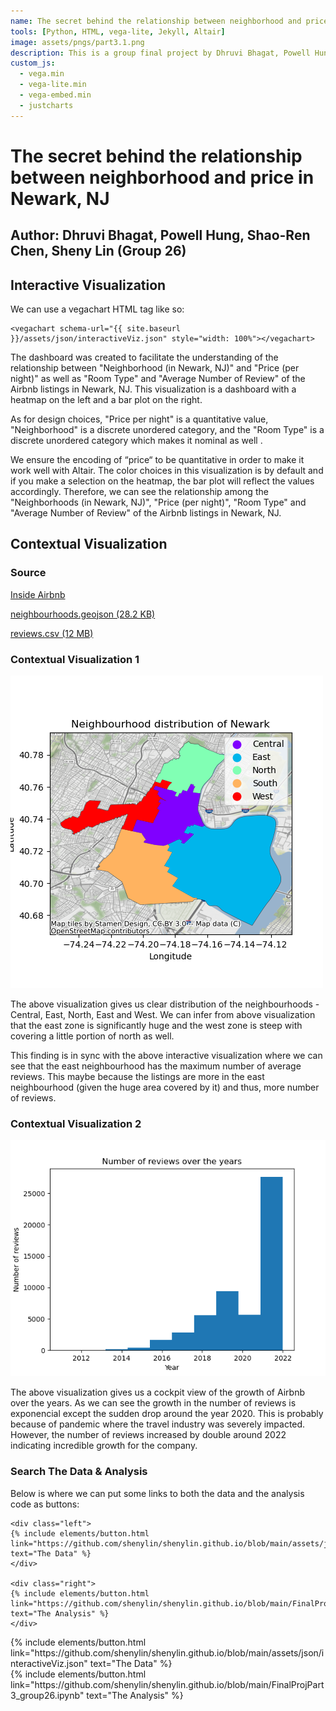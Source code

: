 ```yaml
---
name: The secret behind the relationship between neighborhood and price in Newark, NJ 
tools: [Python, HTML, vega-lite, Jekyll, Altair]
image: assets/pngs/part3.1.png
description: This is a group final project by Dhruvi Bhagat, Powell Hung, Shao-Ren Chen, Sheny Lin
custom_js:
  - vega.min
  - vega-lite.min
  - vega-embed.min
  - justcharts
---
```



# The secret behind the relationship between neighborhood and price in Newark, NJ
## Author: Dhruvi Bhagat, Powell Hung, Shao-Ren Chen, Sheny Lin (Group 26)

## Interactive Visualization

We can use a vegachart HTML tag like so:

```
<vegachart schema-url="{{ site.baseurl }}/assets/json/interactiveViz.json" style="width: 100%"></vegachart>
```

<vegachart schema-url="{{ site.baseurl }}/assets/json/interactiveViz.json" style="width: 100%"></vegachart>

The dashboard was created to facilitate the understanding of the relationship between "Neighborhood (in Newark, NJ)" and "Price (per night)" as well as "Room Type" and "Average Number of Review" of the Airbnb listings in Newark, NJ. This visualization is a dashboard with a heatmap on the left and a bar plot on the right.

As for design choices, "Price per night" is a quantitative value, "Neighborhood" is a discrete unordered category, and the "Room Type" is a discrete unordered category which makes it nominal as well .

We ensure the encoding of “price“ to be quantitative in order to make it work well with Altair. The color choices in this visualization is by default and if you make a selection on the heatmap, the bar plot will reflect the values accordingly. Therefore, we can see the relationship among the "Neighborhoods (in Newark, NJ)", "Price (per night)", "Room Type" and "Average Number of Review" of the Airbnb listings in Newark, NJ.


## Contextual Visualization


### Source

 [Inside Airbnb](http://insideairbnb.com/get-the-data) 
 
 [neighbourhoods.geojson (28.2 KB)](https://raw.githubusercontent.com/shenylin/shenylin.github.io/main/neighbourhoods.geojson)
 
 [reviews.csv (12 MB)](https://raw.githubusercontent.com/shenylin/shenylin.github.io/main/reviews.csv)


### Contextual Visualization 1

![alt text goes here](/assets/pngs/ConViz1.png)

The above visualization gives us clear distribution of the neighbourhoods - Central, East, North, East and West. We can infer from above visualization that the east zone is significantly huge and the west zone is steep with covering a little portion of north as well.

This finding is in sync with the above interactive visualization where we can see that the east neighbourhood has the maximum number of average reviews. This maybe because the listings are more in the east neighbourhood (given the huge area covered by it) and thus, more number of reviews.


### Contextual Visualization 2

![alt text goes here](/assets/pngs/ConViz2.png)

The above visualization gives us a cockpit view of the growth of Airbnb over the years. As we can see the growth in the number of reviews is exponencial except the sudden drop around the year 2020. This is probably because of pandemic where the travel industry was severely impacted. However, the number of reviews increased by double around 2022 indicating incredible growth for the company.


### Search The Data & Analysis

Below is where we can put some links to both the data and the analysis code as buttons:

```
<div class="left">
{% include elements/button.html link="https://github.com/shenylin/shenylin.github.io/blob/main/assets/json/interactiveViz.json" text="The Data" %}
</div>

<div class="right">
{% include elements/button.html link="https://github.com/shenylin/shenylin.github.io/blob/main/FinalProjPart3_group26.ipynb" text="The Analysis" %}
</div>
```


<!-- these are written in a combo of html and liquid --> 

<div class="left">
{% include elements/button.html link="https://github.com/shenylin/shenylin.github.io/blob/main/assets/json/interactiveViz.json" text="The Data" %}
</div>

<div class="right">
{% include elements/button.html link="https://github.com/shenylin/shenylin.github.io/blob/main/FinalProjPart3_group26.ipynb" text="The Analysis" %}
</div>

